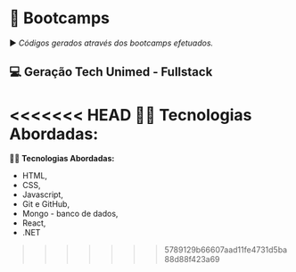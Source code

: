 # :book: Bootcamps
:arrow_forward: *Códigos gerados através dos bootcamps efetuados.* 

## :computer: Geração Tech Unimed - Fullstack

<<<<<<< HEAD
:woman_technologist: **Tecnologias Abordadas:**
=======
:woman_technologist: **Tecnologias Abordadas:** 

* HTML, 
* CSS, 
* Javascript, 
* Git e GitHub, 
* Mongo - banco de dados, 
* React, 
* .NET
>>>>>>> 5789129b66607aad11fe4731d5ba88d88f423a69
